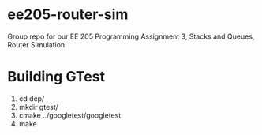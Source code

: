 # ee205-router-sim
Group repo for our EE 205 Programming Assignment 3, Stacks and Queues, Router Simulation

# Building GTest

1. cd dep/
2. mkdir gtest/
3. cmake ../googletest/googletest
5. make
